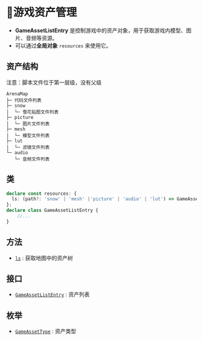 # 💾游戏资产管理

- **GameAssetListEntry** 是控制游戏中的资产对象，用于获取游戏内模型、图片、音频等资源。
- 可以通过**全局对象** `resources` 来使用它。

## 资产结构
注意：脚本文件位于第一层级，没有父级
```
ArenaMap
├─ 代码文件列表
├─ snow
│  └─ 雪花贴图文件列表 
├─ picture
│  └─ 图片文件列表
├─ mesh
│  └─ 模型文件列表
├─ lut
│  └─ 滤镜文件列表
└─ audio
   └─ 音频文件列表
```

## 类

```typescript
declare const resources: {
  ls: (path?: 'snow' | 'mesh' |'picture' | 'audio' | 'lut') => GameAssetListEntry[];
};
declare class GameAssetListEntry {
    //...
}
```

## 方法
- [`ls`](./ls#ls) : 获取地图中的资产树

## 接口
- [`GameAssetListEntry`](./ls#GameAssetListEntry) : 资产列表

## 枚举
- [`GameAssetType`](./ls#GameAssetType) : 资产类型

